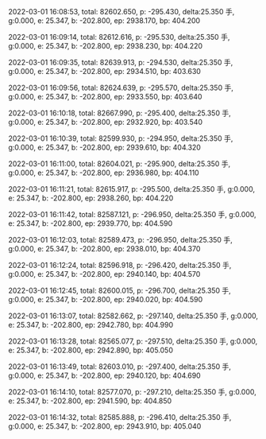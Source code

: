 2022-03-01 16:08:53, total: 82602.650, p: -295.430, delta:25.350 手, g:0.000, e: 25.347, b: -202.800, ep: 2938.170, bp: 404.200

2022-03-01 16:09:14, total: 82612.616, p: -295.530, delta:25.350 手, g:0.000, e: 25.347, b: -202.800, ep: 2938.230, bp: 404.220

2022-03-01 16:09:35, total: 82639.913, p: -294.530, delta:25.350 手, g:0.000, e: 25.347, b: -202.800, ep: 2934.510, bp: 403.630

2022-03-01 16:09:56, total: 82624.639, p: -295.570, delta:25.350 手, g:0.000, e: 25.347, b: -202.800, ep: 2933.550, bp: 403.640

2022-03-01 16:10:18, total: 82667.990, p: -295.400, delta:25.350 手, g:0.000, e: 25.347, b: -202.800, ep: 2932.920, bp: 403.540

2022-03-01 16:10:39, total: 82599.930, p: -294.950, delta:25.350 手, g:0.000, e: 25.347, b: -202.800, ep: 2939.610, bp: 404.320

2022-03-01 16:11:00, total: 82604.021, p: -295.900, delta:25.350 手, g:0.000, e: 25.347, b: -202.800, ep: 2936.980, bp: 404.110

2022-03-01 16:11:21, total: 82615.917, p: -295.500, delta:25.350 手, g:0.000, e: 25.347, b: -202.800, ep: 2938.260, bp: 404.220

2022-03-01 16:11:42, total: 82587.121, p: -296.950, delta:25.350 手, g:0.000, e: 25.347, b: -202.800, ep: 2939.770, bp: 404.590

2022-03-01 16:12:03, total: 82589.473, p: -296.950, delta:25.350 手, g:0.000, e: 25.347, b: -202.800, ep: 2938.010, bp: 404.370

2022-03-01 16:12:24, total: 82596.918, p: -296.420, delta:25.350 手, g:0.000, e: 25.347, b: -202.800, ep: 2940.140, bp: 404.570

2022-03-01 16:12:45, total: 82600.015, p: -296.700, delta:25.350 手, g:0.000, e: 25.347, b: -202.800, ep: 2940.020, bp: 404.590

2022-03-01 16:13:07, total: 82582.662, p: -297.140, delta:25.350 手, g:0.000, e: 25.347, b: -202.800, ep: 2942.780, bp: 404.990

2022-03-01 16:13:28, total: 82565.077, p: -297.510, delta:25.350 手, g:0.000, e: 25.347, b: -202.800, ep: 2942.890, bp: 405.050

2022-03-01 16:13:49, total: 82603.010, p: -297.400, delta:25.350 手, g:0.000, e: 25.347, b: -202.800, ep: 2940.120, bp: 404.690

2022-03-01 16:14:10, total: 82577.070, p: -297.210, delta:25.350 手, g:0.000, e: 25.347, b: -202.800, ep: 2941.590, bp: 404.850

2022-03-01 16:14:32, total: 82585.888, p: -296.410, delta:25.350 手, g:0.000, e: 25.347, b: -202.800, ep: 2943.910, bp: 405.040